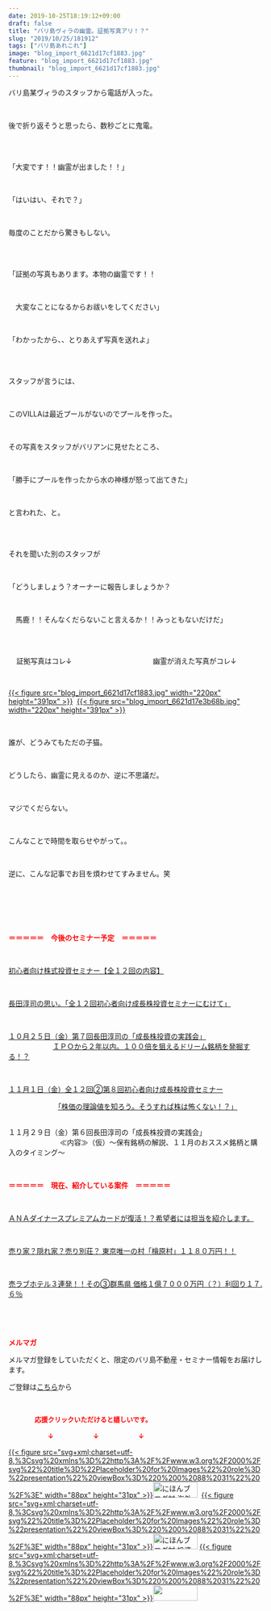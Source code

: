 ```yaml
---
date: 2019-10-25T18:19:12+09:00
draft: false
title: "バリ島ヴィラの幽霊。証拠写真アリ！？"
slug: "2019/10/25/181912"
tags: ["バリ島あれこれ"]
image: "blog_import_6621d17cf1883.jpg"
feature: "blog_import_6621d17cf1883.jpg"
thumbnail: "blog_import_6621d17cf1883.jpg"
---
```

<p>バリ島某ヴィラのスタッフから電話が入った。</p><p> </p><p>後で折り返そうと思ったら、数秒ごとに鬼電。</p><p> </p><p><br/>「大変です！！幽霊が出ました！！」</p><p> </p><p>「はいはい、それで？」</p><p> </p><p>毎度のことだから驚きもしない。</p><p> </p><p><br/>「証拠の写真もあります。本物の幽霊です！！</p><p> </p><p>　大変なことになるからお祓いをしてください」</p><p> </p><p>「わかったから、、とりあえず写真を送れよ」</p><p> </p><p><br/>スタッフが言うには、</p><p> </p><p>このVILLAは最近プールがないのでプールを作った。</p><p> </p><p>その写真をスタッフがバリアンに見せたところ、</p><p> </p><p>「勝手にプールを作ったから水の神様が怒って出てきた」</p><p> </p><p>と言われた、と。</p><p> </p><p><br/>それを聞いた別のスタッフが</p><p> </p><p>「どうしましょう？オーナーに報告しましょうか？</p><p> </p><p>　馬鹿！！そんなくだらないこと言えるか！！みっともないだけだ」</p><p> </p><p><br/>    証拠写真はコレ↓　　　　　　　                幽霊が消えた写真がコレ↓</p><p> </p><p><a href="blog_import_6621d17cf1883.jpg">{{< figure src="blog_import_6621d17cf1883.jpg" width="220px" height="391px" >}}</a>  <a href="blog_import_6621d17e3b68b.jpg">{{< figure src="blog_import_6621d17e3b68b.jpg" width="220px" height="391px" >}}</a></p><p> </p><p>誰が、どうみてもただの子猫。</p><p> </p><p>どうしたら、幽霊に見えるのか、逆に不思議だ。</p><p> </p><p>マジでくだらない。</p><p> </p><p>こんなことで時間を取らせやがって。。</p><p> </p><p>逆に、こんな記事でお目を煩わせてすみません。笑</p><p> </p><p> </p><p> </p><p><span style="font-weight: bold;"><span style="color: rgb(255, 0, 0);">＝＝＝＝＝　今後のセミナー予定　＝＝＝＝＝</span></span></p><p> </p><p><a href="https://ameblo.jp/baliclub/entry-12526587328.html" target="_blank">初心者向け株式投資セミナー【全１２回の内容】</a></p><p> </p><p><span style="color: rgb(255, 0, 0);"><a href="https://ameblo.jp/baliclub/entry-12526985641.html" target="_blank">長田淳司の思い。「全１２回初心者向け成長株投資セミナーにむけて」</a></span></p><p> </p><p><a href="https://ameblo.jp/baliclub/entry-12533851631.html" target="_blank">１０月２５日（金）第７回長田淳司の「成長株投資の実践会」</a><br/> 　　　　　　<a href="https://ameblo.jp/baliclub/entry-12533851631.html" target="_blank">ＩＰＯから２年以内。１００倍を狙えるドリーム銘柄を発掘する！？</a></p><p> </p><p><a href="entry-12534417651.html#_=_" target="_blank">１１月１日（金）全１２回②第８回初心者向け成長株投資セミナー</a></p><p>　　　　　　　<a href="entry-12534417651.html#_=_" target="_blank">「株価の理論値を知ろう。そうすれば株は怖くない！？」</a></p><p><br/>１１月２９日（金）第６回長田淳司の「成長株投資の実践会」<br/> 　　　　　　　≪内容≫（仮）～保有銘柄の解説、１１月のおススメ銘柄と購入のタイミング～</p><p> </p><p><span style="font-weight: bold;"><span style="color: rgb(255, 0, 0);">＝＝＝＝＝　現在、紹介している案件　＝＝＝＝＝</span></span></p><p> </p><p><a href="https://ameblo.jp/baliclub/entry-12529998383.html" target="_blank">ＡＮＡダイナースプレミアムカードが復活！？希望者には担当を紹介します。</a></p><p> </p><p><a href="https://ameblo.jp/baliclub/entry-12500415311.html" target="_blank">売り家？隠れ家？売り別荘？ 東京唯一の村「檜原村」１１８０万円！！</a></p><p> </p><p><a href="https://ameblo.jp/baliclub/entry-12504218353.html" target="_blank">売ラブホテル３連発！！その③群馬県 価格１億７０００万円（？）利回り１７.６％</a></p><p> </p><p> </p><p><span style="font-weight: bold;"><span style="color: rgb(255, 0, 0);">メルマガ</span></span></p><p>メルマガ登録をしていただくと、限定のバリ島不動産・セミナー情報をお届けします。</p><p>ご登録は<a href="f9eeVI" target="_blank">こちら</a>から</p><p style="text-align: center;"> </p><p><font color="#ff0000" size="2"><strong>　　　　応援クリックいただけると嬉しいです。</strong></font></p><p><font color="#ff0000" size="2"><strong>　　　　　　↓　　　　　　↓　　　　　　↓</strong></font></p><p><a href="ranking.html?p_cid=01260127" id="&amp;blogmura_banner">{{< figure src="svg+xml;charset=utf-8,%3Csvg%20xmlns%3D%22http%3A%2F%2Fwww.w3.org%2F2000%2Fsvg%22%20title%3D%22Placeholder%20for%20Images%22%20role%3D%22presentation%22%20viewBox%3D%220%200%2088%2031%22%20%2F%3E" width="88px" height="31px" >}}<noscript><img alt="にほんブログ村 海外生活ブログ バリ島情報へ" border="0" height="31" src="//overseas.blogmura.com/bali/img/bali88_31.gif" width="88"></noscript></a>  <a href="ranking.html?p_cid=01260127" id="&amp;blogmura_banner">{{< figure src="svg+xml;charset=utf-8,%3Csvg%20xmlns%3D%22http%3A%2F%2Fwww.w3.org%2F2000%2Fsvg%22%20title%3D%22Placeholder%20for%20Images%22%20role%3D%22presentation%22%20viewBox%3D%220%200%2088%2031%22%20%2F%3E" width="88px" height="31px" >}}<noscript><img alt="にほんブログ村 投資ブログ 不動産投資へ" border="0" height="31" src="//investment.blogmura.com/hudousantoushi/img/hudousantoushi88_31.gif" width="88"></noscript></a> <a href="link.php?1804582" title="人気ブログランキングへ">{{< figure src="svg+xml;charset=utf-8,%3Csvg%20xmlns%3D%22http%3A%2F%2Fwww.w3.org%2F2000%2Fsvg%22%20title%3D%22Placeholder%20for%20Images%22%20role%3D%22presentation%22%20viewBox%3D%220%200%2088%2031%22%20%2F%3E" width="88px" height="31px" >}}<noscript><img border="0" height="31" src="https://blog.with2.net/img/banner/banner_22.gif" width="88"></noscript></a></p>

